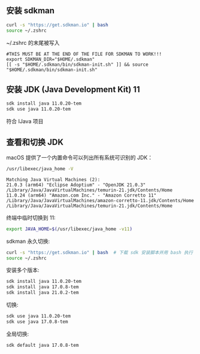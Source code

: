 
## 安装 sdkman
```zsh
curl -s "https://get.sdkman.io" | bash
source ~/.zshrc
```
~/.zshrc 的末尾被写入
```vim
#THIS MUST BE AT THE END OF THE FILE FOR SDKMAN TO WORK!!!
export SDKMAN_DIR="$HOME/.sdkman"
[[ -s "$HOME/.sdkman/bin/sdkman-init.sh" ]] && source "$HOME/.sdkman/bin/sdkman-init.sh"
```

## 安装 JDK (Java Development Kit) 11
```zsh
sdk install java 11.0.20-tem
sdk use java 11.0.20-tem
```
符合 IJava 项目

## 查看和切换 JDK
macOS 提供了一个内置命令可以列出所有系统可识别的 JDK：
```zsh
/usr/libexec/java_home -V
```
    Matching Java Virtual Machines (2):
    21.0.3 (arm64) "Eclipse Adoptium" - "OpenJDK 21.0.3" /Library/Java/JavaVirtualMachines/temurin-21.jdk/Contents/Home
    11.0.24 (arm64) "Amazon.com Inc." - "Amazon Corretto 11" /Library/Java/JavaVirtualMachines/amazon-corretto-11.jdk/Contents/Home
    /Library/Java/JavaVirtualMachines/temurin-21.jdk/Contents/Home
终端中临时切换到 11:
```zsh
export JAVA_HOME=$(/usr/libexec/java_home -v11)
```

sdkman 永久切换:
```zsh
curl -s "https://get.sdkman.io" | bash  # 下载 sdk 安装脚本并用 bash 执行
source ~/.zshrc
```
安装多个版本:
```zsh
sdk install java 11.0.20-tem
sdk install java 17.0.8-tem
sdk install java 21.0.2-tem
```
切换:
```zsh
sdk use java 11.0.20-tem
sdk use java 17.0.8-tem
```
全局切换:
```zsh
sdk default java 17.0.8-tem
```
